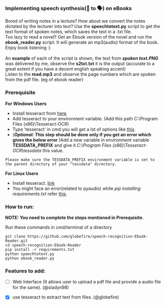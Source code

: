 <h3>Implementing speech synthesis(📖 to 🗣) on eBooks</h3>

Bored of writing notes in a lecture? How about we convert the notes dictated by the lecturer into text?
Use the **speechtotext.py** script to get the text format of spoken notes, which saves the text in a .txt file.
<br>
Too lazy to read a novel? Get an Ebook version of the novel and run the **ebook_reader.py** script. It will generate an mp3(audio) format of the book. Enjoy book listening :)
<br><br>
An **example** of each of the script is shown, the text from **_spoken text.PNG_** was delivered by me, observe the **s2txt.txt** it is the output (accurate to a great extent if you have a decent english speaking accent)<br>
Listen to the **read.mp3** and observe the page numbers which are spoken from the pdf file. (eg of ebook reader) 

### Prerequisite

**For Windows Users**
- Install tesseract from [here](https://github.com/UB-Mannheim/tesseract/wiki).
- Add tesseract to your environment variable. (Add this path C:\Program Files (x86)\Tesseract-OCR)
- Type 'tesseract' in cmd you will get a lot of options like [this](https://github.com/globefire/speech-recognition-Ebook-Reader/blob/master/tesseractCMDScreenshot.PNG). 
- (**_Optional:_ This step should be done only if you get an error which gives the below error** )Add a new variable in environment variable **TESSDATA_PREFIX** and give it _C:\Program Files (x86)\Tesseract-OCR\tessdata_ this value.

```
Please make sure the TESSDATA_PREFIX environment variable is set to the parent directory of your "tessdata" directory.
```

**For Linux Users**
- Install tesseract. [link](https://www.youtube.com/watch?v=CSpNDgOPJiM)
- You might face an error(related to pyaudio) while _pip installing requirements.txt_ refer [this](https://stackoverflow.com/questions/20023131/cannot-install-pyaudio-gcc-error).


### How to run:
__NOTE: You need to complete the steps mentioned in Prerequisite.__

Run these commands in cmd/terminal of a directory

```git
git clone https://github.com/globefire/speech-recognition-Ebook-Reader.git
cd speech-recognition-Ebook-Reader
pip install -r requirements.txt
python speechtotext.py
python ebook_reader.py
```

### Features to add:
- [ ] Web Interface (It allows user to upload a pdf file and provide a audio file for the same). (@sladyn98)

- [X] use tesseract to extract text from files. (@globefire)
